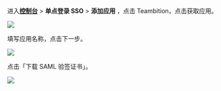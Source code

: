 <IntegrationDetailCard :title="`在 ${$localeConfig.brandName} 中创建应用`">

进入[**控制台**](https://console.genauth.ai) > **单点登录 SSO** > **添加应用** ，点击 Teambition，点击获取应用。

![](~@imagesZhCn/integration/teambition/1-1.png)

填写应用名称，点击下一步。

![](~@imagesZhCn/integration/teambition/1-2.png)

点击「下载 SAML 验签证书」。

![](~@imagesZhCn/integration/teambition/1-3.png)

</IntegrationDetailCard>
